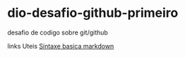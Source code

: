# dio-desafio-github-primeiro
desafio de codigo sobre git/github

links Uteis 
[Sintaxe basica markdown](https://www.markdownguide.org/basic-syntax/)
